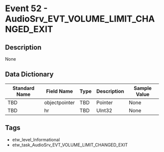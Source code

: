 # Event 52 - AudioSrv_EVT_VOLUME_LIMIT_CHANGED_EXIT

## Description
None

## Data Dictionary
|Standard Name|Field Name|Type|Description|Sample Value|
|---|---|---|---|---|
|TBD|objectpointer|TBD|Pointer|None|None|
|TBD|hr|TBD|UInt32|None|None|

## Tags
* etw_level_Informational
* etw_task_AudioSrv_EVT_VOLUME_LIMIT_CHANGED_EXIT